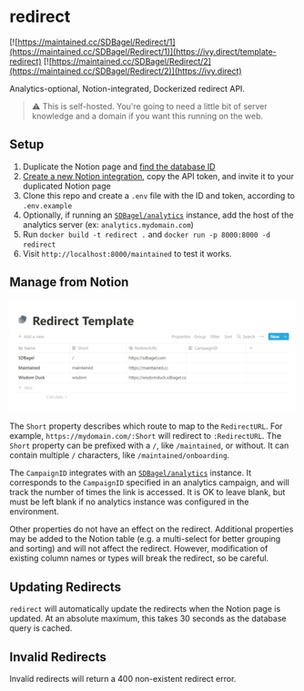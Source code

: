 # redirect
[![https://maintained.cc/SDBagel/Redirect/1](https://maintained.cc/SDBagel/Redirect/1)](https://ivy.direct/template-redirect)
[![https://maintained.cc/SDBagel/Redirect/2](https://maintained.cc/SDBagel/Redirect/2)](https://ivy.direct)

Analytics-optional, Notion-integrated, Dockerized redirect API.

> ⚠️ This is self-hosted. You're going to need a little bit of server knowledge and a domain if you want this running on the web.

## Setup
1. Duplicate the Notion page and [find the database ID](https://developers.notion.com/docs/working-with-databases)
2. [Create a new Notion integration](https://www.notion.so/my-integrations), copy the API token, and invite it to your duplicated Notion page
3. Clone this repo and create a `.env` file with the ID and token, according to `.env.example`
4. Optionally, if running an [`SDBagel/analytics`](https://github.com/SDBagel/analytics) instance, add the host of the analytics server (ex: `analytics.mydomain.com`)
5. Run `docker build -t redirect .` and `docker run -p 8000:8000 -d redirect`
6. Visit `http://localhost:8000/maintained` to test it works.

## Manage from Notion

![Notion Template](./.docs/notion_template.png)

The `Short` property describes which route to map to the `RedirectURL`. For example, `https://mydomain.com/:Short` will redirect to `:RedirectURL`. The `Short` property can be prefixed with a `/`, like `/maintained`, or without. It can contain multiple `/` characters, like `/maintained/onboarding`.

The `CampaignID` integrates with an [`SDBagel/analytics`](https://github.com/SDBagel/analytics) instance. It corresponds to the `CampaignID` specified in an analytics campaign, and will track the number of times the link is accessed. It is OK to leave blank, but must be left blank if no analytics instance was configured in the environment.

Other properties do not have an effect on the redirect. Additional properties may be added to the Notion table (e.g. a multi-select for better grouping and sorting) and will not affect the redirect. However, modification of existing column names or types will break the redirect, so be careful.

## Updating Redirects

`redirect` will automatically update the redirects when the Notion page is updated. At an absolute maximum, this takes 30 seconds as the database query is cached.

## Invalid Redirects

Invalid redirects will return a 400 non-existent redirect error.
